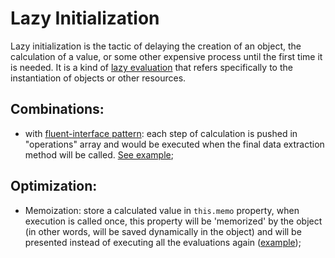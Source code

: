 # Lazy Initialization

 Lazy initialization is the tactic of delaying the creation of an object, the calculation of a value, or some other expensive process until the first time it is needed. It is a kind of [lazy evaluation](https://en.wikipedia.org/wiki/Lazy_evaluation) that refers specifically to the instantiation of objects or other resources.

 ## Combinations:
 - with [fluent-interface pattern](../fluent-interface): each step of calculation is pushed in "operations" array and would be executed when the final data extraction method will be called. [See example](./combo/fluent-interface.js);

 ## Optimization:
 - Memoization:  store a calculated value in `this.memo` property, when execution is called once, this property will be 'memorized' by the object (in other words, will be saved dynamically in the object) and will be presented instead of executing all the evaluations again ([example](https://github.com/ned4ded/snippets/tree/master/optimization/program/memoization));
